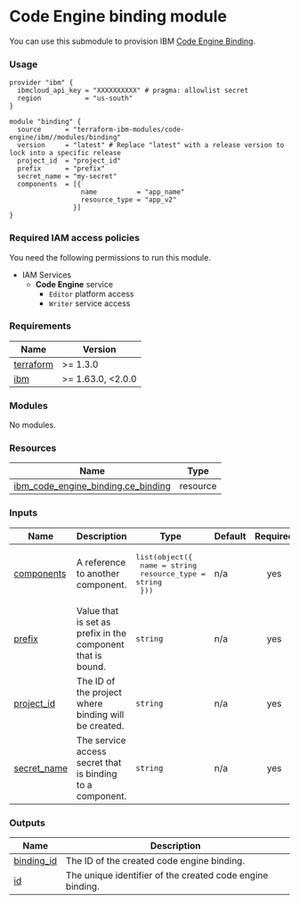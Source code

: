 # Code Engine binding module

You can use this submodule to provision IBM [Code Engine Binding](https://cloud.ibm.com/docs/codeengine?topic=codeengine-getting-started).


### Usage
```hcl
provider "ibm" {
  ibmcloud_api_key = "XXXXXXXXXX" # pragma: allowlist secret
  region           = "us-south"
}

module "binding" {
  source      = "terraform-ibm-modules/code-engine/ibm//modules/binding"
  version     = "latest" # Replace "latest" with a release version to lock into a specific release
  project_id  = "project_id"
  prefix      = "prefix"
  secret_name = "my-secret"
  components  = [{
                  name          = "app_name"
                  resource_type = "app_v2"
                }]
}
```

### Required IAM access policies

You need the following permissions to run this module.

- IAM Services
    - **Code Engine** service
        - `Editor` platform access
        - `Writer` service access

<!-- BEGINNING OF PRE-COMMIT-TERRAFORM DOCS HOOK -->
### Requirements

| Name | Version |
|------|---------|
| <a name="requirement_terraform"></a> [terraform](#requirement\_terraform) | >= 1.3.0 |
| <a name="requirement_ibm"></a> [ibm](#requirement\_ibm) | >= 1.63.0, <2.0.0 |

### Modules

No modules.

### Resources

| Name | Type |
|------|------|
| [ibm_code_engine_binding.ce_binding](https://registry.terraform.io/providers/ibm-cloud/ibm/latest/docs/resources/code_engine_binding) | resource |

### Inputs

| Name | Description | Type | Default | Required |
|------|-------------|------|---------|:--------:|
| <a name="input_components"></a> [components](#input\_components) | A reference to another component. | <pre>list(object({<br/>    name          = string<br/>    resource_type = string<br/>  }))</pre> | n/a | yes |
| <a name="input_prefix"></a> [prefix](#input\_prefix) | Value that is set as prefix in the component that is bound. | `string` | n/a | yes |
| <a name="input_project_id"></a> [project\_id](#input\_project\_id) | The ID of the project where binding will be created. | `string` | n/a | yes |
| <a name="input_secret_name"></a> [secret\_name](#input\_secret\_name) | The service access secret that is binding to a component. | `string` | n/a | yes |

### Outputs

| Name | Description |
|------|-------------|
| <a name="output_binding_id"></a> [binding\_id](#output\_binding\_id) | The ID of the created code engine binding. |
| <a name="output_id"></a> [id](#output\_id) | The unique identifier of the created code engine binding. |
<!-- END OF PRE-COMMIT-TERRAFORM DOCS HOOK -->
